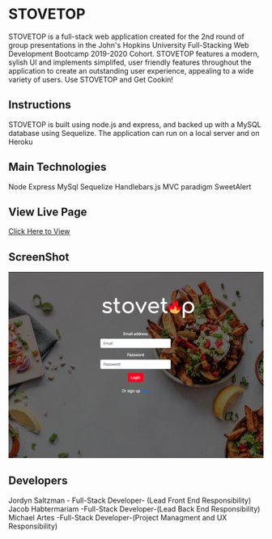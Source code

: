 # STOVETOP
STOVETOP is a full-stack web application created for the 2nd round of group presentations in the John's Hopkins University Full-Stacking Web Development Bootcamp 2019-2020 Cohort. STOVETOP features a modern, sylish UI and implements simplifed, user friendly features throughout the application to create an outstanding user experience, appealing to a wide variety of users. Use STOVETOP and Get Cookin!

## Instructions 
STOVETOP is built using node.js and express, and backed up with a MySQL database using Sequelize. 
The application can run on a local server and on Heroku


##  Main Technologies 
Node
Express
MySql
Sequelize 
Handlebars.js
MVC paradigm 
SweetAlert

## View Live Page 
<a href="http://stovetop.herokuapp.com/" target="_blank"> Click Here to View </a>

## ScreenShot 
<img src="/public/images/screenshot.png" alt="screenshot">

## Developers
Jordyn Saltzman - Full-Stack Developer- (Lead Front End Responsibility)
Jacob Habtermariam -Full-Stack Developer-(Lead Back End Responsibility)
Michael Artes -Full-Stack Developer-(Project Managment and UX Responsibility)

